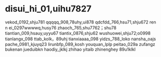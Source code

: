 # disui_hi_01,uihu7827
vekod_0192,shju781
qqqqq_908,78uhy,ui878
qdcfdd_766,hsu71,shju672
ren n ei_0297wwwwq,husy76
zhaoch_765,shu7762；shu78
tiantian_009,hsauy,uyyu67
tiantix_0876,shju62
wushuowei,shju72;o0998
tianlangx_098
ttab_kolk，89uhj
tianxiaaaa_098
yidzs_788_loko
nansha_oajs
pache_0981_kjuyq23
lirunbfp_089_kosh
youquan_lplp
peitao_029a
zufangz
bukenan
jueduibkn
haodiy_jklkj
zhihao
yitaib
zhinenghey
89u1klkl
